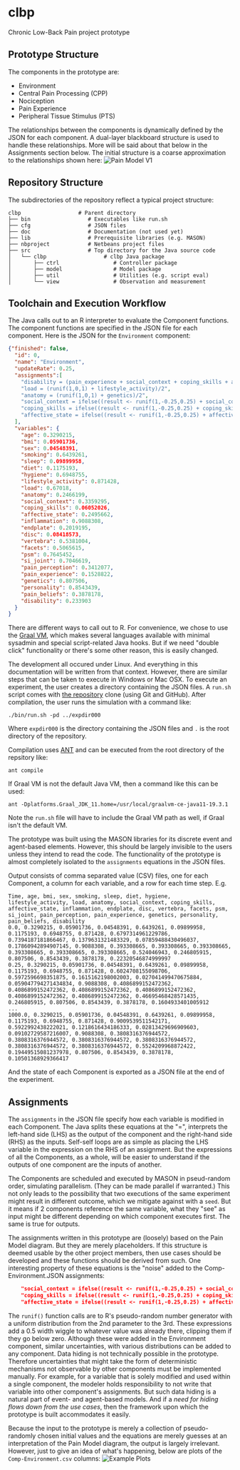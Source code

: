 # clbp
Chronic Low-Back Pain project prototype

## Prototype Structure
The components in the prototype are:
* Environment
* Central Pain Processing (CPP)
* Nociception
* Pain Experience
* Peripheral Tissue Stimulus (PTS)

The relationships between the components is dynamically defined by the JSON for each component. A dual-layer blackboard structure is used to handle these relationships. More will be said about that below in the Assignments section below. The initial structure is a coarse approximation to the relationships shown here:
![Pain Model V1](https://github.com/BioSystemsGroup/clbp/blob/master/doc/pain-model-v1.png "Pain Model V1")

## Repository Structure
The subdirectories of the repository reflect a typical project structure:
```
clbp                  # Parent directory
├── bin                  # Executables like run.sh
├── cfg                  # JSON files
├── doc                  # Documentation (not used yet)
├── lib                  # Prerequisite libraries (e.g. MASON)
├── nbproject            # Netbeans project files
├── src                  # Top directory for the Java source code
│   └── clbp                  # clbp Java package
│       ├── ctrl                 # Controller package
│       ├── model                # Model package
│       ├── util                 # Utilities (e.g. script eval)
│       └── view                 # Observation and measurement
```


## Toolchain and Execution Workflow
The Java calls out to an R interpreter to evaluate the Component functions. The component functions are specified in the JSON file for each component. Here is the JSON for the `Environment` component:
```JSON
{"finished": false,
  "id": 0,
  "name": "Environment",
  "updateRate": 0.25,
  "assignments":[
    "disability = (pain_experience + social_context + coping_skills + affective_state)/4",
    "load = (runif(1,0,1) + lifestyle_activity)/2",
    "anatomy = (runif(1,0,1) + genetics)/2",
    "social_context = ifelse((result <- runif(1,-0.25,0.25) + social_context) <= 0, abs(result), result/2)",
    "coping_skills = ifelse((result <- runif(1,-0.25,0.25) + coping_skills) <= 0, abs(result), result/2)",
    "affective_state = ifelse((result <- runif(1,-0.25,0.25) + affective_state) <= 0, abs(result), result/2)"
  ],
  "variables": {
    "age": 0.3290215,
    "bmi": 0.05901736,
    "sex": 0.04548391,
    "smoking": 0.6439261,
    "sleep": 0.09899958,
    "diet": 0.1175193,
    "hygiene": 0.6948755,
    "lifestyle_activity": 0.871428,
    "load": 0.67018,
    "anatomy": 0.2466199,
    "social_context": 0.3359295,
    "coping_skills": 0.06052026,
    "affective_state": 0.2495662,
    "inflammation": 0.9088308,
    "endplate": 0.2019195,
    "disc": 0.08418573,
    "vertebra": 0.5381004,
    "facets": 0.5065615,
    "psm": 0.7645452,
    "si_joint": 0.7046619,
    "pain_perception": 0.3412077,
    "pain_experience": 0.1528822,
    "genetics": 0.807506,
    "personality": 0.8543439,
    "pain_beliefs": 0.3878178,
    "disability": 0.233903
  }
}
```
There are different ways to call out to R. For convenience, we chose to use the [Graal VM](https://www.graalvm.org/), which makes several languages available with minimal sysadmin and special script-related Java hooks. But if we need "double click" functionality or there's some other reason, this is easily changed.

The development all occured under Linux. And everything in this documentation will be written from that context.  However, there are similar steps that can be taken to execute in Windows or Mac OSX. To execute an experiment, the user creates a directory containing the JSON files. A `run.sh` script comes with [the repository](https://github.com/BioSystemsGroup/clbp) clone (using Git and GitHub). After compilation, the user runs the simulation with a command like:
```
./bin/run.sh -pd ../expdir000
```
Where `expdir000` is the directory containing the JSON files and `.` is the root directory of the repository.

Compilation uses [ANT](https://ant.apache.org/) and can be executed from the root directory of the repsitory like:
```
ant compile
```
If Graal VΜ is not the default Java VM, then a command like this can be used:
```
ant -Dplatforms.Graal_JDK_11.home=/usr/local/graalvm-ce-java11-19.3.1
```
Note the `run.sh` file will have to include the Graal VΜ path as well, if Graal isn't the default VM.

The prototype was built using the MASON libraries for its discrete event and agent-based elements. However, this should be largely invisible to the users unless they intend to read the code. The functionality of the prototype is almost completely isolated to the `assignments` equations in the JSON files.

Output consists of comma separated value (CSV) files, one for each Component, a column for each variable, and a row for each time step. E.g.

```
Time, age, bmi, sex, smoking, sleep, diet, hygiene, lifestyle_activity, load, anatomy, social_context, coping_skills, affective_state, inflammation, endplate, disc, vertebra, facets, psm, si_joint, pain_perception, pain_experience, genetics, personality, pain_beliefs, disability
0.0, 0.3290215, 0.05901736, 0.04548391, 0.6439261, 0.09899958, 0.1175193, 0.6948755, 0.871428, 0.6797314961229786, 0.7394187181866467, 0.1379631321483329, 0.07859488430496037, 0.17860942894907145, 0.9088308, 0.393308665, 0.393308665, 0.393308665, 0.393308665, 0.393308665, 0.393308665, 0.524046943, 0.246805915, 0.807506, 0.8543439, 0.3878178, 0.22320546874999997
0.25, 0.3290215, 0.05901736, 0.04548391, 0.6439261, 0.09899958, 0.1175193, 0.6948755, 0.871428, 0.6024708155098706, 0.5972596698351875, 0.1615162198002003, 0.027041499470675884, 0.059047794271434834, 0.9088308, 0.4086899152472362, 0.4086899152472362, 0.4086899152472362, 0.4086899152472362, 0.4086899152472362, 0.4086899152472362, 0.46695468428571435, 0.246805915, 0.807506, 0.8543439, 0.3878178, 0.1604933401005912
...
1000.0, 0.3290215, 0.05901736, 0.04548391, 0.6439261, 0.09899958, 0.1175193, 0.6948755, 0.871428, 0.9009539511542171, 0.5922992438222021, 0.1218616434186333, 0.02813429696909603, 0.09102729587216007, 0.9088308, 0.3808316376944572, 0.3808316376944572, 0.3808316376944572, 0.3808316376944572, 0.3808316376944572, 0.3808316376944572, 0.5524209968872422, 0.19449515081237978, 0.807506, 0.8543439, 0.3878178, 0.10501368929366417
```
And the state of each Component is exported as a JSON file at the end of the experiment.

## Assignments
The `assignments` in the JSON file specify how each variable is modified in each Component. The Java splits these equations at the "=", interprets the left-hand side (LHS) as the output of the component and the right-hand side (RHS) as the inputs. Self-self loops are as simple as placing the LHS variable in the expression on the RHS of an assignment. But the expressions of all the Components, as a whole, will be easier to understand if the outputs of one component are the inputs of another.

The Components are scheduled and executed by MASON in pseud-random order, simulating parallelism. (They can be made parallel if warranted.) This not only leads to the possibility that two executions of the same experiment might result in different outcome, which we mitigate against with a `seed`. But it means if 2 components reference the same variable, what they "see" as input might be different depending on which component executes first. The same is true for outputs.

The assignments written in this prototype are (loosely) based on the Pain Model diagram. But they are merely placeholders. If this structure is deemed usable by the other project members, then use cases should be developed and these functions should be derived from such. One interesting property of these equations is the "noise" added to the Comp-Environment.JSON assignments:
```JSON
    "social_context = ifelse((result <- runif(1,-0.25,0.25) + social_context) <= 0, abs(result), result/2)",
    "coping_skills = ifelse((result <- runif(1,-0.25,0.25) + coping_skills) <= 0, abs(result), result/2)",
    "affective_state = ifelse((result <- runif(1,-0.25,0.25) + affective_state) <= 0, abs(result), result/2)"
```
The `runif()` function calls are to R's pseudo-random number generator with a uniform distribution from the 2nd parameter to the 3rd. These expressions add a 0.5 width wiggle to whatever value was already there, clipping them if they go below zero. Although these were added in the Environment component, similar uncertainties, with various distributions can be added to any component. Data hiding is not technically possible in the prototype. Therefore uncertainties that might take the form of deterministic mechanisms not observable by other components must be implemented manually. For example, for a variable that is solely modified and used within a single component, the modeler holds responsibility to not write that variable into other component's assignments. But such data hiding is a natural part of event- and agent-based models. And if a *need for hiding flows down from the use cases*, then the framework upon which the prototype is built accommodates it easily.

Because the input to the prototype is merely a collection of pseudo-randomly chosen initial values and the equations are merely guesses at an interpretation of the Pain Model diagram, the output is largely irrelevant. However, just to give an idea of what's happening, below are plots of the `Comp-Environment.csv` columns:
![Example Plots](https://github.com/BioSystemsGroup/clbp/blob/master/doc/example-plots.png "Example Plots")
